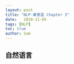 ```yaml
---
layout: post
title: "NLP-秦曾昌 Chapter 3"
date:   2020-11-05
tags: [NLP]
toc: true
author: Sam
---
```




## 自然语言

